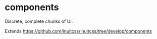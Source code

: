 # components

Discrete, complete chunks of UI.

Extends https://github.com/inuitcss/inuitcss/tree/develop/components
